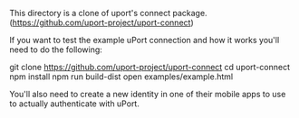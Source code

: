 
This directory is a clone of uport's connect package. (https://github.com/uport-project/uport-connect)

If you want to test the example uPort connection and how it works you'll need to do the following:

git clone https://github.com/uport-project/uport-connect
cd uport-connect
npm install
npm run build-dist
open examples/example.html

You'll also need to create a new identity in one of their mobile apps to use to actually authenticate with uPort.

 
